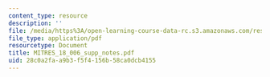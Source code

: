 ```yaml
---
content_type: resource
description: ''
file: /media/https%3A/open-learning-course-data-rc.s3.amazonaws.com/res-18-006-calculus-revisited-single-variable-calculus-fall-2010/28c0a2faa9b3f5f4156b58ca0dcb4155_MITRES_18_006_supp_notes.pdf
file_type: application/pdf
resourcetype: Document
title: MITRES_18_006_supp_notes.pdf
uid: 28c0a2fa-a9b3-f5f4-156b-58ca0dcb4155
---
```

